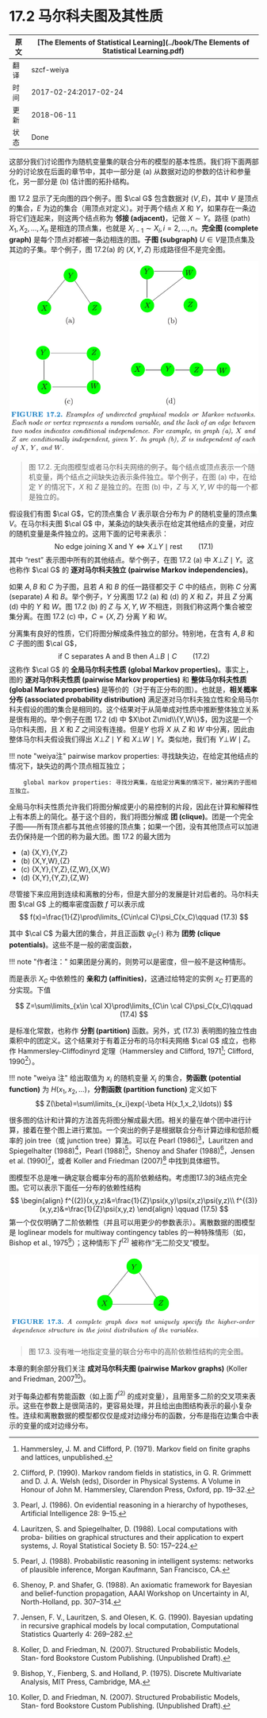 # 17.2 马尔科夫图及其性质

| 原文   | [The Elements of Statistical Learning](../book/The Elements of Statistical Learning.pdf) |
| ---- | ---------------------------------------- |
| 翻译   | szcf-weiya                               |
| 时间   | 2017-02-24:2017-02-24                    |
| 更新 |2018-06-11|
|状态|Done|

这部分我们讨论图作为随机变量集的联合分布的模型的基本性质。我们将下面两部分的讨论放在后面的章节中，其中一部分是 (a) 从数据对边的参数的估计和参量化，另一部分是 (b) 估计图的拓扑结构。

图 17.2 显示了无向图的四个例子。图 $\cal G$ 包含数据对 $(V,E)$，其中 $V$ 是顶点的集合，$E$ 为边的集合（用顶点对定义）。对于两个结点 $X$ 和 $Y$，如果存在一条边将它们连起来，则这两个结点称为 **邻接 (adjacent)**，记做 $X\sim Y$。路径 (path) $X_1,X_2,\ldots, X_n$ 是相连的顶点集，也就是 $X_{i-1}\sim X_i,i=2,\ldots,n$。**完全图 (complete graph)** 是每个顶点对都被一条边相连的图。**子图 (subgraph)** $U\in V$是顶点集及其边的子集。举个例子，图 17.2(a) 的 $(X,Y,Z)$ 形成路径但不是完全图。

![](../img/17/fig17.2.png)

> 图 17.2. 无向图模型或者马尔科夫网络的例子。每个结点或顶点表示一个随机变量，两个结点之间缺失边表示条件独立。举个例子，在图 (a) 中，在给定 $Y$ 的情况下，$X$ 和 $Z$ 是独立的。在图 (b) 中，$Z$ 与 $X,Y,W$ 中的每一个都是独立的。

假设我们有图 $\cal G$，它的顶点集合 $V$ 表示联合分布为 $P$ 的随机变量的顶点集 $V$。在马尔科夫图 $\cal G$ 中，某条边的缺失表示在给定其他结点的变量，对应的随机变量是条件独立的。这用下面的记号来表示：
$$
\text{No edge joining X and Y}\Leftrightarrow X\bot Y\mid \text{rest}\qquad (17.1)
$$
其中 “rest” 表示图中所有的其他结点。举个例子，在图 17.2 (a) 中 $X\bot Z\mid Y$。这也称作 $\cal G$ 的 **逐对马尔科夫独立 (pairwise Markov independencies)**。

如果 $A,B$ 和 $C$ 为子图，且若 $A$ 和 $B$ 的任一路径都交于 $C$ 中的结点，则称 $C$ 分离 (separate) $A$ 和 $B$。举个例子，$Y$ 分离图 17.2 (a) 和 (d) 的 $X$ 和 $Z$，并且 $Z$ 分离 (d) 中的 $Y$ 和 $W$。图 17.2 (b) 的 $Z$ 与 $X,Y,W$ 不相连，则我们称这两个集合被空集分离。在图 17.2 (c) 中，$C=\{X,Z\}$ 分离 $Y$ 和 $W$。

分离集有良好的性质，它们将图分解成条件独立的部分。特别地，在含有 $A,B$ 和 $C$ 子图的图 $\cal G$，
$$
\text{if C separates A and B then }A\bot B\mid C\qquad (17.2)
$$
这称作 $\cal G$ 的 **全局马尔科夫性质 (global Markov properties)**。事实上，图的 **逐对马尔科夫性质 (pairwise Markov properties)** 和 **整体马尔科夫性质 (global Markov properties)** 是等价的（对于有正分布的图）。也就是，**相关概率分布 (associated probability distribution)** 满足逐对马尔科夫独立性和全局马尔科夫假设的图的集合是相同的。这个结果对于从简单成对性质中推断整体独立关系是很有用的。举个例子在图 17.2 (d) 中 $X\bot Z\mid\\{Y,W\\}$，因为这是一个马尔科夫图，且 $X$ 和 $Z$ 之间没有连接。但是$Y$ 也将 $X$ 从 $Z$ 和 $W$ 中分离，因此由整体马尔科夫假设我们得出 $X\bot Z\mid Y$ 和 $X\bot W\mid Y$。类似地，我们有 $Y\bot W\mid Z$。

!!! note "weiya注"
		pairwise markov properties: 寻找缺失边，在给定其他结点的情况下，缺失边的两个顶点相互独立；

		global markov properties: 寻找分离集，在给定分离集的情况下，被分离的子图相互独立。

全局马尔科夫性质允许我们将图分解成更小的易控制的片段，因此在计算和解释性上有本质上的简化。基于这个目的，我们将图分解成 **团 (clique)**。团是一个完全子图——所有顶点都与其他点邻接的顶点集；如果一个团，没有其他顶点可以加进去仍保持是一个团的称为最大团。图 17.2 的最大团为

- (a) {X,Y},{Y,Z}
- (b) {X,Y,W},{Z}
- (c) {X,Y},{Y,Z},{Z,W},{X,W}
- (d) {X,Y},{Y,Z},{Z,W}

尽管接下来应用到连续和离散的分布，但是大部分的发展是针对后者的。马尔科夫图 $\cal G$ 上的概率密度函数 $f$ 可以表示成
$$
f(x)=\frac{1}{Z}\prod\limits_{C\in\cal C}\psi_C(x_C)\qquad (17.3)
$$

其中 $\cal C$ 为最大团的集合，并且正函数 $\psi_C(\cdot)$ 称为 **团势 (clique potentials)**。这些不是一般的密度函数，

!!! note "作者注："
	如果团是分离的，则势可以是密度，但一般不是这种情形。

而是表示 $X_C$ 中依赖性的 **亲和力 (affinities)**，这通过给特定的实例 $x_C$ 打更高的分实现。下值

$$
Z=\sum\limits_{x\in \cal X}\prod\limits_{C\in \cal C}\psi_C(x_C)\qquad (17.4)
$$

是标准化常数，也称作 **分割 (partition)** 函数。另外，式 (17.3) 表明图的独立性由乘积中的团定义。这个结果对于有着正分布的马尔科夫网络 $\cal G$ 成立，也称作 Hammersley-Cliffodinyrd 定理（Hammersley and Clifford, 1971[^1]; Clifford, 1990[^2]）。

!!! note "weiya 注"
	给出取值为 $x_i$ 的随机变量 $X_i$ 的集合，**势函数 (potential function)** 为 $H(x_1,x_2,\ldots)$，**分割函数 (partition function)** 定义如下
	$$
	Z(\beta)=\sum\limits_{x_i}exp(-\beta H(x_1,x_2,\ldots))
	$$

很多图的估计和计算的方法首先将图分解成最大团。相关的量在单个团中进行计算，接着在整个图上进行累加。一个突出的例子是根据联合分布计算边缘和低阶概率的 join tree（或 junction tree）算法。可以在 Pearl (1986)[^3]，Lauritzen and Spiegelhalter (1988)[^4]，Pearl (1988)[^5]，Shenoy and Shafer (1988)[^6]，Jensen et al. (1990)[^7]，或者 Koller and Friedman (2007)[^8] 中找到具体细节。

图模型不总是唯一确定联合概率分布的高阶依赖结构。考虑图17.3的3结点完全图。它可以表示下面任一分布的依赖性结构
$$
\begin{align}
f^{(2)}(x,y,z)&=\frac{1}{Z}\psi(x,y)\psi(x,z)\psi(y,z)\\
f^{(3)}(x,y,z)&=\frac{1}{Z}\psi(x,y,z)
\end{align}
\qquad (17.5)
$$
第一个仅仅明确了二阶依赖性（并且可以用更少的参数表示）。离散数据的图模型是 loglinear models for multiway contingency tables 的一种特殊情形（如，Bishop et al., 1975[^9]）；这种情形下 $f^{(2)}$ 被称作“无二阶交叉”模型。

![](../img/17/fig17.3.png)

> 图 17.3. 没有唯一地指定变量的联合分布中的高阶依赖性结构的完全图。

本章的剩余部分我们关注 **成对马尔科夫图 (pairwise Markov graphs)** (Koller and Friedman, 2007[^8])。

对于每条边都有势能函数（如上面 $f^{(2)}$ 的成对变量），且用至多二阶的交叉项来表示。这些在参数上是很简洁的，更容易处理，并且给出由图结构表示的最小复杂性。连续和离散数据的模型都仅仅是成对边缘分布的函数，分布是指在边集合中表示的变量的成对边缘分布。

[^1]: Hammersley, J. M. and Clifford, P. (1971). Markov field on finite graphs and lattices, unpublished.
[^2]: Clifford, P. (1990). Markov random fields in statistics, in G. R. Grimmett and D. J. A. Welsh (eds), Disorder in Physical Systems. A Volume in Honour of John M. Hammersley, Clarendon Press, Oxford, pp. 19–32.
[^3]: Pearl, J. (1986). On evidential reasoning in a hierarchy of hypotheses, Artificial Intelligence 28: 9–15.
[^4]: Lauritzen, S. and Spiegelhalter, D. (1988). Local computations with proba- bilities on graphical structures and their application to expert systems, J. Royal Statistical Society B. 50: 157–224.
[^5]: Pearl, J. (1988). Probabilistic reasoning in intelligent systems: networks of plausible inference, Morgan Kaufmann, San Francisco, CA.
[^6]: Shenoy, P. and Shafer, G. (1988). An axiomatic framework for Bayesian and belief-function propagation, AAAI Workshop on Uncertainty in AI, North-Holland, pp. 307–314.
[^7]: Jensen, F. V., Lauritzen, S. and Olesen, K. G. (1990). Bayesian updating in recursive graphical models by local computation, Computational Statistics Quarterly 4: 269–282.
[^8]: Koller, D. and Friedman, N. (2007). Structured Probabilistic Models, Stan- ford Bookstore Custom Publishing. (Unpublished Draft).
[^9]: Bishop, Y., Fienberg, S. and Holland, P. (1975). Discrete Multivariate Analysis, MIT Press, Cambridge, MA.